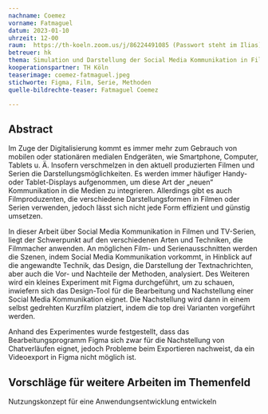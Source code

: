 ```yaml
---
nachname: Coemez
vorname: Fatmaguel
datum: 2023-01-10
uhrzeit: 12-00
raum:  https://th-koeln.zoom.us/j/86224491085 (Passwort steht im Ilias) Präsentation
betreuer: hk
thema: Simulation und Darstellung der Social Media Kommunikation in Filmen und TV-Serien
kooperationspartner: TH Köln
teaserimage: coemez-fatmaguel.jpeg
stichworte: Figma, Film, Serie, Methoden
quelle-bildrechte-teaser: Fatmaguel Coemez

---
```


## Abstract

Im Zuge der Digitalisierung kommt es immer mehr zum Gebrauch von mobilen oder stationären medialen Endgeräten, wie Smartphone, Computer, Tablets u. Ä. 
Insofern verschmelzen in den aktuell produzierten Filmen und Serien die Darstellungsmöglichkeiten. Es werden immer häufiger Handy- oder Tablet-Displays aufgenommen, um diese Art der „neuen“ Kommunikation in die Medien zu integrieren.
Allerdings gibt es auch Filmproduzenten, die verschiedene Darstellungsformen in Filmen oder Serien verwenden, jedoch lässt sich nicht jede Form effizient und günstig umsetzen.

In dieser Arbeit über Social Media Kommunikation in Filmen und TV-Serien, liegt der Schwerpunkt auf den verschiedenen Arten und Techniken, die Filmmacher anwenden. An möglichen Film- und Serienausschnitten werden die Szenen, indem Social Media Kommunikation vorkommt, in Hinblick auf die angewandte Technik, das Design, die Darstellung der Textnachrichten, aber auch die Vor- und Nachteile der Methoden, analysiert.
Des Weiteren wird ein kleines Experiment mit Figma durchgeführt, um zu schauen, inwiefern sich das Design-Tool für die Bearbeitung und Nachstellung einer Social Media Kommunikation eignet. Die Nachstellung wird dann in einem selbst gedrehten Kurzfilm platziert, indem die top drei Varianten vorgeführt werden.

Anhand des Experimentes wurde festgestellt, dass das Bearbeitungsprogramm Figma sich zwar für die Nachstellung von Chatverläufen eignet, jedoch Probleme beim Exportieren  nachweist, da ein Videoexport in Figma nicht möglich ist. 


## Vorschläge für weitere Arbeiten im Themenfeld
Nutzungskonzept für eine Anwendungsentwicklung entwickeln
